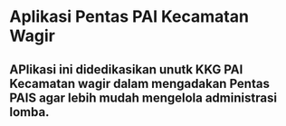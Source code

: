# Aplikasi Pentas PAI Kecamatan Wagir
## APlikasi ini didedikasikan unutk KKG PAI Kecamatan wagir dalam mengadakan Pentas PAIS agar lebih mudah mengelola administrasi lomba.